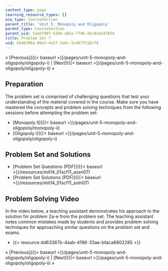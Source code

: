```yaml
---
content_type: page
learning_resource_types: []
ocw_type: CourseSection
parent_title: 'Unit 5: Monopoly and Oligopoly'
parent_type: CourseSection
parent_uid: 51ebf007-53b9-a85a-f746-a5c03a54785d
title: Problem Set 7
uid: 6646396a-08af-4e2f-2e6c-5cd67f11bcf9
---
```


« [Previous]({{< baseurl >}}/pages/unit-5-monopoly-and-oligopoly/oligopoly-i) | [Next]({{< baseurl >}}/pages/unit-5-monopoly-and-oligopoly/oligopoly-ii) »

Preparation
-----------

The problem set is comprised of challenging questions that test your understanding of the material covered in the course. Make sure you have mastered the concepts and problem solving techniques from the following sessions before attempting the problem set:

*   [Monopoly II]({{< baseurl >}}/pages/unit-5-monopoly-and-oligopoly/monopoly-ii)
*   [Oligopoly I]({{< baseurl >}}/pages/unit-5-monopoly-and-oligopoly/oligopoly-i)

Problem Set and Solutions
-------------------------

*   [Problem Set Questions (PDF)]({{< baseurl >}}/resources/mit14_01scf11_assn07)
*   [Problem Set Solutions (PDF)]({{< baseurl >}}/resources/mit14_01scf11_soln07)

Problem Solving Video
---------------------

In the video below, a teaching assistant demonstrates his approach to the solution for problem 2a-e from the problem set. The teaching assistant notes common mistakes made by students and provides problem solving techniques for approaching similar questions on the problem set and exams.

*   {{< resource dd63367b-4aab-4196-33ae-bfaca6802285 >}}

« [Previous]({{< baseurl >}}/pages/unit-5-monopoly-and-oligopoly/oligopoly-i) | [Next]({{< baseurl >}}/pages/unit-5-monopoly-and-oligopoly/oligopoly-ii) »